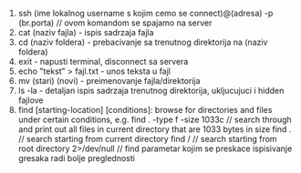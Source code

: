 1. ssh (ime lokalnog username s kojim cemo se connect)@(adresa) -p (br.porta) // ovom komandom se spajamo na server
2. cat (naziv fajla) - ispis sadrzaja fajla
3. cd (naziv foldera) - prebacivanje sa trenutnog direktorija na (naziv foldera)
4. exit - napusti terminal, disconnect sa servera
5. echo "tekst" > fajl.txt - unos teksta u fajl
6. mv (stari) (novi) - preimenovanje fajla/direktorija
7. ls -la - detaljan ispis sadrzaja trenutnog direktorija, ukljucujuci i hidden fajlove
8. find [starting-location] [conditions]: browse for directories and files under certain conditions, e.g. 
find . -type f -size 1033c // search through and print out all files in current directory that are 1033 bytes in size
find . // search starting from current directory
find / // search starting from root directory 
2>/dev/null // find parametar kojim se preskace ispisivanje gresaka radi bolje preglednosti

